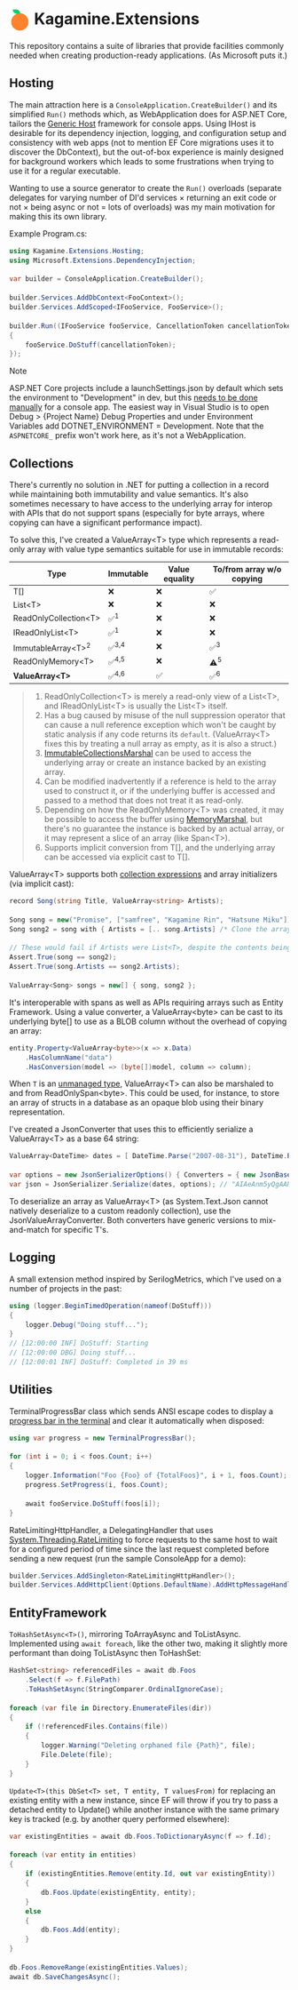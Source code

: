 # <img src="icon.png" height="38" alt="🍊" align="top" /> Kagamine.Extensions

This repository contains a suite of libraries that provide facilities commonly needed when creating production-ready applications. (As Microsoft puts it.)

## Hosting

The main attraction here is a `ConsoleApplication.CreateBuilder()` and its simplified `Run()` methods which, as WebApplication does for ASP.NET Core, tailors the [Generic Host](https://learn.microsoft.com/en-us/dotnet/core/extensions/generic-host) framework for console apps. Using IHost is desirable for its dependency injection, logging, and configuration setup and consistency with web apps (not to mention EF Core migrations uses it to discover the DbContext), but the out-of-box experience is mainly designed for background workers which leads to some frustrations when trying to use it for a regular executable.

Wanting to use a source generator to create the `Run()` overloads (separate delegates for varying number of DI'd services × returning an exit code or not × being async or not = lots of overloads) was my main motivation for making this its own library.

Example Program.cs:

```cs
using Kagamine.Extensions.Hosting;
using Microsoft.Extensions.DependencyInjection;

var builder = ConsoleApplication.CreateBuilder();

builder.Services.AddDbContext<FooContext>();
builder.Services.AddScoped<IFooService, FooService>();

builder.Run((IFooService fooService, CancellationToken cancellationToken) =>
{
    fooService.DoStuff(cancellationToken);
});
```

> [!NOTE]
> ASP.NET Core projects include a launchSettings.json by default which sets the environment to "Development" in dev, but this [needs to be done manually](https://learn.microsoft.com/en-us/aspnet/core/fundamentals/environments) for a console app. The easiest way in Visual Studio is to open Debug > {Project Name} Debug Properties and under Environment Variables add DOTNET_ENVIRONMENT = Development. Note that the `ASPNETCORE_` prefix won't work here, as it's not a WebApplication.

## Collections

There's currently no solution in .NET for putting a collection in a record while maintaining both immutability and value semantics. It's also sometimes necessary to have access to the underlying array for interop with APIs that do not support spans (especially for byte arrays, where copying can have a significant performance impact).

To solve this, I've created a ValueArray&lt;T&gt; type which represents a read-only array with value type semantics suitable for use in immutable records:

| Type                        | Immutable        | Value equality | To/from array w/o copying |
| --------------------------- | ---------------- | -------------- | ------------------------- |
| T[]                         | ❌               | ❌            | ✅                        |
| List&lt;T&gt;               | ❌               | ❌            | ❌                        |
| ReadOnlyCollection&lt;T&gt; | ✅<sup>1</sup>   | ❌            | ❌                        |
| IReadOnlyList&lt;T&gt;      | ✅<sup>1</sup>   | ❌            | ❌                        |
| ImmutableArray&lt;T&gt;<sup>2</sup> | ✅<sup>3,4</sup> | ❌    | ✅<sup>3</sup>            |
| ReadOnlyMemory&lt;T&gt;     | ✅<sup>4,5</sup> | ❌            | ⚠<sup>5</sup>             |
| **ValueArray&lt;T&gt;**     | ✅<sup>4,6</sup> | ✅            | ✅<sup>6</sup>            |

> 1. ReadOnlyCollection&lt;T&gt; is merely a read-only view of a List&lt;T&gt;, and IReadOnlyList&lt;T&gt; is usually the List&lt;T&gt; itself.
> 2. Has a bug caused by misuse of the null suppression operator that can cause a null reference exception which won't be caught by static analysis if any code returns its `default`. (ValueArray&lt;T&gt; fixes this by treating a null array as empty, as it is also a struct.)
> 3. [ImmutableCollectionsMarshal](https://learn.microsoft.com/en-us/dotnet/api/system.runtime.interopservices.immutablecollectionsmarshal?view=net-8.0) can be used to access the underlying array or create an instance backed by an existing array.
> 4. Can be modified inadvertently if a reference is held to the array used to construct it, or if the underlying buffer is accessed and passed to a method that does not treat it as read-only.
> 5. Depending on how the ReadOnlyMemory&lt;T&gt; was created, it may be possible to access the buffer using [MemoryMarshal](https://learn.microsoft.com/en-us/dotnet/api/system.runtime.interopservices.memorymarshal.trygetarray?view=net-8.0), but there's no guarantee the instance is backed by an actual array, or it may represent a slice of an array (like Span&lt;T&gt;).
> 6. Supports implicit conversion from T[], and the underlying array can be accessed via explicit cast to T[].

ValueArray&lt;T&gt; supports both [collection expressions](https://learn.microsoft.com/en-us/dotnet/csharp/language-reference/operators/collection-expressions) and array initializers (via implicit cast):

```cs
record Song(string Title, ValueArray<string> Artists);

Song song = new("Promise", ["samfree", "Kagamine Rin", "Hatsune Miku"]);
Song song2 = song with { Artists = [.. song.Artists] /* Clone the array */ };

// These would fail if Artists were List<T>, despite the contents being identical
Assert.True(song == song2);
Assert.True(song.Artists == song2.Artists);

ValueArray<Song> songs = new[] { song, song2 };
```

It's interoperable with spans as well as APIs requiring arrays such as Entity Framework. Using a value converter, a ValueArray&lt;byte&gt; can be cast to its underlying byte[] to use as a BLOB column without the overhead of copying an array:

```cs
entity.Property<ValueArray<byte>>(x => x.Data)
    .HasColumnName("data")
    .HasConversion(model => (byte[])model, column => column);
```

When `T` is an [unmanaged type](https://learn.microsoft.com/en-us/dotnet/csharp/language-reference/builtin-types/unmanaged-types), ValueArray&lt;T&gt; can also be marshaled to and from ReadOnlySpan&lt;byte&gt;. This could be used, for instance, to store an array of structs in a database as an opaque blob using their binary representation.

I've created a JsonConverter that uses this to efficiently serialize a ValueArray&lt;T&gt; as a base 64 string:

```cs
ValueArray<DateTime> dates = [ DateTime.Parse("2007-08-31"), DateTime.Parse("2007-12-27") ];

var options = new JsonSerializerOptions() { Converters = { new JsonBase64ValueArrayConverter() } };
var json = JsonSerializer.Serialize(dates, options); // "AIAeAnm5yQgAAN2OMhbKCA=="
```

To deserialize an array as ValueArray&lt;T&gt; (as System.Text.Json cannot natively deserialize to a custom readonly collection), use the JsonValueArrayConverter. Both converters have generic versions to mix-and-match for specific T's.

## Logging

A small extension method inspired by SerilogMetrics, which I've used on a number of projects in the past:

```cs
using (logger.BeginTimedOperation(nameof(DoStuff)))
{
    logger.Debug("Doing stuff...");
}
// [12:00:00 INF] DoStuff: Starting
// [12:00:00 DBG] Doing stuff...
// [12:00:01 INF] DoStuff: Completed in 39 ms
```

## Utilities

TerminalProgressBar class which sends ANSI escape codes to display a [progress bar in the terminal](https://learn.microsoft.com/en-us/windows/terminal/tutorials/progress-bar-sequences) and clear it automatically when disposed:

```cs
using var progress = new TerminalProgressBar();

for (int i = 0; i < foos.Count; i++)
{
    logger.Information("Foo {Foo} of {TotalFoos}", i + 1, foos.Count);
    progress.SetProgress(i, foos.Count);

    await fooService.DoStuff(foos[i]);
}
```

RateLimitingHttpHandler, a DelegatingHandler that uses [System.Threading.RateLimiting](https://devblogs.microsoft.com/dotnet/announcing-rate-limiting-for-dotnet/) to force requests to the same host to wait for a configured period of time since the last request completed before sending a new request (run the sample ConsoleApp for a demo):

```cs
builder.Services.AddSingleton<RateLimitingHttpHandler>();
builder.Services.AddHttpClient(Options.DefaultName).AddHttpMessageHandler<RateLimitingHttpHandler>();
```

## EntityFramework

`ToHashSetAsync<T>()`, mirroring ToArrayAsync and ToListAsync. Implemented using `await foreach`, like the other two, making it slightly more performant than doing ToListAsync then ToHashSet:

```cs
HashSet<string> referencedFiles = await db.Foos
    .Select(f => f.FilePath)
    .ToHashSetAsync(StringComparer.OrdinalIgnoreCase);

foreach (var file in Directory.EnumerateFiles(dir))
{
    if (!referencedFiles.Contains(file))
    {
        logger.Warning("Deleting orphaned file {Path}", file);
        File.Delete(file);
    }
}
```

`Update<T>(this DbSet<T> set, T entity, T valuesFrom)` for replacing an existing entity with a new instance, since EF will throw if you try to pass a detached entity to Update() while another instance with the same primary key is tracked (e.g. by another query performed elsewhere):

```cs
var existingEntities = await db.Foos.ToDictionaryAsync(f => f.Id);

foreach (var entity in entities)
{
    if (existingEntities.Remove(entity.Id, out var existingEntity))
    {
        db.Foos.Update(existingEntity, entity);
    }
    else
    {
        db.Foos.Add(entity);
    }
}

db.Foos.RemoveRange(existingEntities.Values);
await db.SaveChangesAsync();
```
